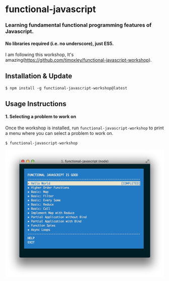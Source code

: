 # functional-javascript
### Learning fundamental functional programming features of Javascript.

#### No libraries required (i.e. no underscore), just ES5.
I am following this workshop, It's amazing(https://github.com/timoxley/functional-javascript-workshop).
## Installation & Update

```
$ npm install -g functional-javascript-workshop@latest
```

## Usage Instructions

#### 1. Selecting a problem to work on

Once the workshop is installed, run `functional-javascript-workshop` to print a menu
where you can select a problem to work on.

```
$ functional-javascript-workshop
```

![Screenshot](example.png)